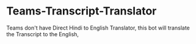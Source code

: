 # Teams-Transcript-Translator
Teams don't have Direct Hindi to English Translator, this bot will translate the Transcript to the English, 
